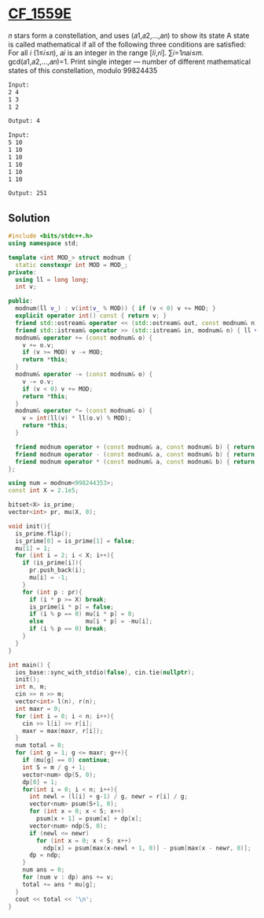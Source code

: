# [CF_1559E](https://codeforces.com/contest/1559/E)

𝑛 stars form a constellation, and uses (𝑎1,𝑎2,…,𝑎𝑛) to show its state
A state is called mathematical if all of the following three conditions are satisfied:
  For all 𝑖 (1≤𝑖≤𝑛), 𝑎𝑖 is an integer in the range [𝑙𝑖,𝑟𝑖].
  ∑𝑖=1𝑛𝑎𝑖≤𝑚.
  gcd(𝑎1,𝑎2,…,𝑎𝑛)=1.
Print single integer — number of different mathematical states of this constellation, modulo 99824435


```txt
Input:
2 4
1 3
1 2

Output: 4

Input:
5 10
1 10
1 10
1 10
1 10
1 10

Output: 251
```

## Solution

```cpp
#include <bits/stdc++.h>
using namespace std;

template <int MOD_> struct modnum {
  static constexpr int MOD = MOD_;
private:
  using ll = long long;
  int v;

public:
  modnum(ll v_) : v(int(v_ % MOD)) { if (v < 0) v += MOD; }
  explicit operator int() const { return v; }
  friend std::ostream& operator << (std::ostream& out, const modnum& n) { return out << int(n); }
  friend std::istream& operator >> (std::istream& in, modnum& n) { ll v_; in >> v_; n = modnum(v_); return in; }
  modnum& operator += (const modnum& o) {
    v += o.v;
    if (v >= MOD) v -= MOD;
    return *this;
  }
  modnum& operator -= (const modnum& o) {
    v -= o.v;
    if (v < 0) v += MOD;
    return *this;
  }
  modnum& operator *= (const modnum& o) {
    v = int(ll(v) * ll(o.v) % MOD);
    return *this;
  }

  friend modnum operator + (const modnum& a, const modnum& b) { return modnum(a) += b; }
  friend modnum operator - (const modnum& a, const modnum& b) { return modnum(a) -= b; }
  friend modnum operator * (const modnum& a, const modnum& b) { return modnum(a) *= b; }
};

using num = modnum<998244353>;
const int X = 2.1e5;

bitset<X> is_prime;
vector<int> pr, mu(X, 0);

void init(){
  is_prime.flip();
  is_prime[0] = is_prime[1] = false;
  mu[1] = 1;
  for (int i = 2; i < X; i++){
    if (is_prime[i]){
      pr.push_back(i);
      mu[i] = -1;
    }
    for (int p : pr){
      if (i * p >= X) break;
      is_prime[i * p] = false;
      if (i % p == 0) mu[i * p] = 0;
      else            mu[i * p] = -mu[i];
      if (i % p == 0) break;
    }
  }
}

int main() {
  ios_base::sync_with_stdio(false), cin.tie(nullptr);
  init();
  int n, m;
  cin >> n >> m;
  vector<int> l(n), r(n);
  int maxr = 0;
  for (int i = 0; i < n; i++){
    cin >> l[i] >> r[i];
    maxr = max(maxr, r[i]);
  }
  num total = 0;
  for (int g = 1; g <= maxr; g++){
    if (mu[g] == 0) continue;
    int S = m / g + 1;
    vector<num> dp(S, 0);
    dp[0] = 1;
    for(int i = 0; i < n; i++){
      int newl = (l[i] + g-1) / g, newr = r[i] / g;
      vector<num> psum(S+1, 0);
      for (int x = 0; x < S; x++)
        psum[x + 1] = psum[x] + dp[x];
      vector<num> ndp(S, 0);
      if (newl <= newr)
        for (int x = 0; x < S; x++)
          ndp[x] = psum[max(x-newl + 1, 0)] - psum[max(x - newr, 0)];
      dp = ndp;
    }
    num ans = 0;
    for (num v : dp) ans += v;
    total += ans * mu[g];
  }
  cout << total << '\n';
}
```
